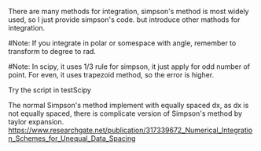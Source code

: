 There are many methods for integration, simpson's method is most widely used, 
so I just provide simpson's code. but introduce other mathods for integration.

#Note: If you integrate in polar or somespace with angle, remember to transform to degree to rad.

#Note: In scipy, it uses 1/3 rule for simpson, it just apply for odd number of point.
       For even, it uses trapezoid method, so the error is higher.
       
Try the script in testScipy

The normal Simpson's method implement with equally spaced dx, as dx is not equally spaced, there is complicate version of Simpson's method by taylor expansion.\
https://www.researchgate.net/publication/317339672_Numerical_Integration_Schemes_for_Unequal_Data_Spacing
